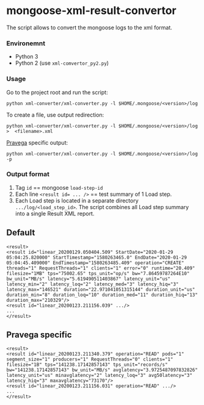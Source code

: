 # mongoose-xml-result-convertor
The script allows to convert the mongoose logs to the xml format.

### Environemnt
* Python 3
* Python 2 (use `xml-comvertor_py2.py`)

### Usage

Go to the project root and run the script:
```
python xml-converter/xml-converter.py -l $HOME/.mongoose/<version>/log
```
To create a file, use output redirection:
```
python xml-converter/xml-converter.py -l $HOME/.mongoose/<version>/log  >  <filename>.xml
```

[Pravega](https://github.com/emc-mongoose/mongoose-storage-driver-pravega) specific output:
```
python xml-converter/xml-converter.py -l $HOME/.mongoose/<version>/log -p
```

### Output format

1. Tag `id` == mongoose `load-step-id`
2. Each line `<result id= ... />` == test summary of 1 Load step.
3. Each Load step is located in a separate directory `.../log/<load_step_id>`. The script combines all Load step summary into a single Result XML report.

## Default
```
<result>
<result id="linear_20200129.050404.509" StartDate="2020-01-29 05:04:25.820000" StartTimestamp="1580263465.0" EndDate="2020-01-29 05:04:45.409000" EndTimestamp="1580263485.409" operation="CREATE" threads="1" RequestThreads="1" clients="1" error="0" runtime="20.409" filesize="1MB" tps="75002.65" tps_unit="op/s" bw="7.86459787264E10" bw_unit="MB/s" latency="5.619490511403867" latency_unit="us" latency_min="2" latency_loq="2" latency_med="3" latency_hiq="3" latency_max="146521" duration="22.971041051315144" duration_unit="us" duration_min="8" duration_loq="10" duration_med="11" duration_hiq="13" duration_max="210329"/>
<result id="linear_20200123.211156.039" .../>
...
</result>
```

## Pravega specific
```
<result>
<result id="linear_20200123.211340.379" operation="READ" pods="1" segment_size="1" producers="1" RequestThreads="0" clients="1" filesize="1B" tps="141238.17142857143" tps_unit="records/s" bw="141238.17142857143" bw_unit="MB/s" avglatency="3.9725487097832826" latency_unit="us" minavglatency="2" latency_loq="3" avg50latency="3" latency_hiq="3" maxavglatency="73170"/>
<result id="linear_20200123.211156.031" operation="READ" .../>
...
</result>
```
